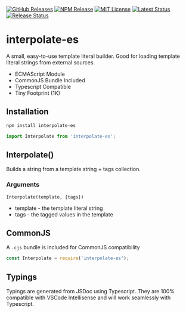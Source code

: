 [![GitHub Releases](https://img.shields.io/github/release/vanillaes/interpolate-es.svg)](https://github.com/vanillaes/interpolate-es/releases)
[![NPM Release](https://img.shields.io/npm/v/interpolate-es.svg)](https://www.npmjs.com/package/interpolate-es)
[![MIT License](https://img.shields.io/badge/license-MIT-blue.svg)](https://raw.githubusercontent.com/vanillaes/interpolate-es/master/LICENSE)
[![Latest Status](https://github.com/vanillaes/interpolate-es/workflows/Latest/badge.svg)](https://github.com/vanillaes/interpolate-es/actions)
[![Release Status](https://github.com/vanillaes/interpolate-es/workflows/Release/badge.svg)](https://github.com/vanillaes/interpolate-es/actions)

# interpolate-es

A small, easy-to-use template literal builder. Good for loading template literal strings from external sources.

- ECMAScript Module
- CommonJS Bundle Included
- Typescript Compatible
- Tiny Footprint (1K)

## Installation

```sh
npm install interpolate-es
```

```javascript
import Interpolate from 'interpolate-es';
```

## Interpolate()

Builds a string from a template string + tags collection.

### Arguments

```Interpolate(template, {tags})```

- template - the template literal string
- tags - the tagged values in the template

## CommonJS

A `.cjs` bundle is included for CommonJS compatibility 

```javascript
const Interpolate = require('interpolate-es');
```

## Typings

Typings are generated from JSDoc using Typescript. They are 100% compatible with VSCode Intellisense and will work seamlessly with Typescript.
